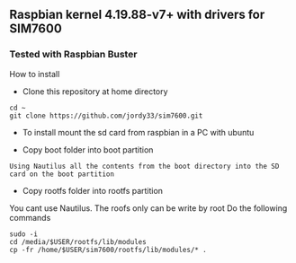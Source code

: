 ## Raspbian kernel 4.19.88-v7+ with drivers for SIM7600

### Tested with Raspbian Buster

How to install

* Clone this repository at home directory

```
cd ~
git clone https://github.com/jordy33/sim7600.git
```

* To install mount the sd card from raspbian in a PC with ubuntu

* Copy boot folder into boot partition
```
Using Nautilus all the contents from the boot directory into the SD card on the boot partition
```

* Copy rootfs folder into rootfs partition

You cant use Nautilus. The roofs only can be write by root
Do the following commands

```
sudo -i
cd /media/$USER/rootfs/lib/modules
cp -fr /home/$USER/sim7600/rootfs/lib/modules/* .
``` 
